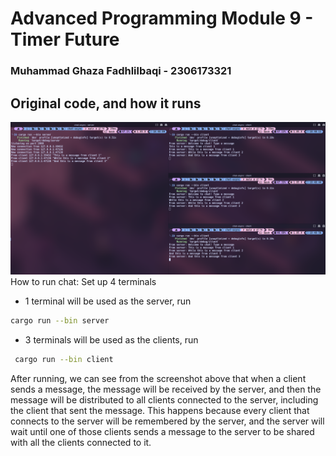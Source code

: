 # Advanced Programming Module 9 - Timer Future
### Muhammad Ghaza Fadhlilbaqi - 2306173321

## Original code, and how it runs
![](images/experiment1.png)
How to run chat: Set up 4 terminals
- 1 terminal will be used as the server, run 
```bash
cargo run --bin server
```
- 3 terminals will be used as the clients, run 
```bash
 cargo run --bin client
 ```
After running, we can see from the screenshot above that when a client sends a message, the message will be received by the server, and then the message will be distributed to all clients connected to the server, including the client that sent the message. This happens because every client that connects to the server will be remembered by the server, and the server will wait until one of those clients sends a message to the server to be shared with all the clients connected to it.
